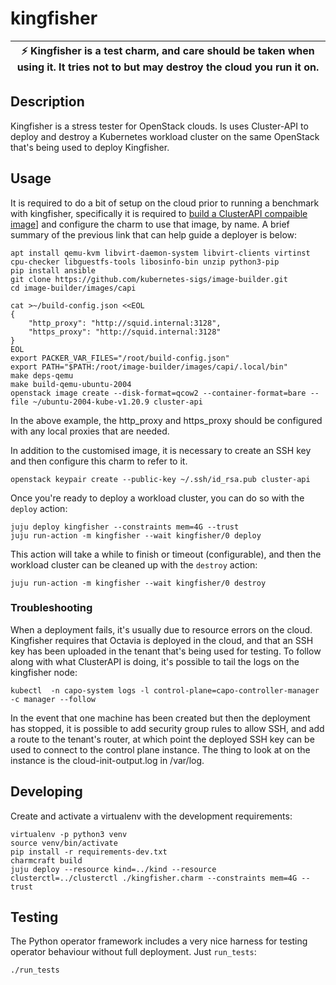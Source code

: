 # kingfisher

| :zap:        Kingfisher is a test charm, and care should be taken when using it. It tries not to but may destroy the cloud you run it on.   |
|-----------------------------------------|

## Description

Kingfisher is a stress tester for OpenStack clouds. Is uses Cluster-API to deploy
and destroy a Kubernetes workload cluster on the same OpenStack that's being used
to deploy Kingfisher.

## Usage

It is required to do a bit of setup on the cloud prior to running a
benchmark with kingfisher, specifically it is required to 
[build a ClusterAPI compaible image](https://image-builder.sigs.k8s.io/capi/providers/openstack.html)]
and configure the charm to use that image, by name. A brief summary of the
previous link that can help guide a deployer is below:

    apt install qemu-kvm libvirt-daemon-system libvirt-clients virtinst cpu-checker libguestfs-tools libosinfo-bin unzip python3-pip
    pip install ansible
    git clone https://github.com/kubernetes-sigs/image-builder.git
    cd image-builder/images/capi

    cat >~/build-config.json <<EOL
    {
        "http_proxy": "http://squid.internal:3128",
        "https_proxy": "http://squid.internal:3128"
    }
    EOL
    export PACKER_VAR_FILES="/root/build-config.json"
    export PATH="$PATH:/root/image-builder/images/capi/.local/bin"
    make deps-qemu
    make build-qemu-ubuntu-2004
    openstack image create --disk-format=qcow2 --container-format=bare --file ~/ubuntu-2004-kube-v1.20.9 cluster-api

In the above example, the http_proxy and https_proxy should be configured
with any local proxies that are needed.

In addition to the customised image, it is necessary to create an SSH key and then
configure this charm to refer to it.

    openstack keypair create --public-key ~/.ssh/id_rsa.pub cluster-api

Once you're ready to deploy a workload cluster, you can do so with the `deploy` action:

    juju deploy kingfisher --constraints mem=4G --trust
    juju run-action -m kingfisher --wait kingfisher/0 deploy

This action will take a while to finish or timeout (configurable), and then the
workload cluster can be cleaned up with the `destroy` action:

    juju run-action -m kingfisher --wait kingfisher/0 destroy

### Troubleshooting

When a deployment fails, it's usually due to resource errors on the cloud. Kingfisher
requires that Octavia is deployed in the cloud, and that an SSH key has been uploaded
in the tenant that's being used for testing. To follow along with what ClusterAPI is
doing, it's possible to tail the logs on the kingfisher node:

    kubectl  -n capo-system logs -l control-plane=capo-controller-manager -c manager --follow

In the event that one machine has been created but then the deployment has stopped, it
is possible to add security group rules to allow SSH, and add a route to the tenant's
router, at which point the deployed SSH key can be used to connect to the control plane
instance. The thing to look at on the instance is the cloud-init-output.log in /var/log.

## Developing

Create and activate a virtualenv with the development requirements:

    virtualenv -p python3 venv
    source venv/bin/activate
    pip install -r requirements-dev.txt
    charmcraft build
    juju deploy --resource kind=../kind --resource clusterctl=../clusterctl ./kingfisher.charm --constraints mem=4G --trust

## Testing

The Python operator framework includes a very nice harness for testing
operator behaviour without full deployment. Just `run_tests`:

    ./run_tests
